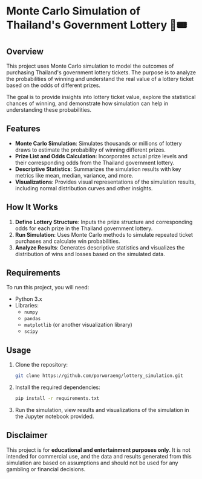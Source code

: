 # Monte Carlo Simulation of Thailand's Government Lottery 🎲🎟️

## Overview
This project uses Monte Carlo simulation to model the outcomes of purchasing Thailand's government lottery tickets. The purpose is to analyze the probabilities of winning and understand the real value of a lottery ticket based on the odds of different prizes.

The goal is to provide insights into lottery ticket value, explore the statistical chances of winning, and demonstrate how simulation can help in understanding these probabilities.

## Features
- **Monte Carlo Simulation**: Simulates thousands or millions of lottery draws to estimate the probability of winning different prizes.
- **Prize List and Odds Calculation**: Incorporates actual prize levels and their corresponding odds from the Thailand government lottery.
- **Descriptive Statistics**: Summarizes the simulation results with key metrics like mean, median, variance, and more.
- **Visualizations**: Provides visual representations of the simulation results, including normal distribution curves and other insights.

## How It Works
1. **Define Lottery Structure**: Inputs the prize structure and corresponding odds for each prize in the Thailand government lottery.
2. **Run Simulation**: Uses Monte Carlo methods to simulate repeated ticket purchases and calculate win probabilities.
3. **Analyze Results**: Generates descriptive statistics and visualizes the distribution of wins and losses based on the simulated data.
   
## Requirements
To run this project, you will need:
- Python 3.x
- Libraries: 
  - `numpy`
  - `pandas`
  - `matplotlib` (or another visualization library)
  - `scipy`

## Usage
1. Clone the repository:
    ```bash
    git clone https://github.com/porworaeng/lottery_simulation.git
    ```
2. Install the required dependencies:
    ```bash
    pip install -r requirements.txt
    ```
3. Run the simulation, view results and visualizations of the simulation in the Jupyter notebook provided.

## Disclaimer
This project is for **educational and entertainment purposes only**. It is not intended for commercial use, and the data and results generated from this simulation are based on assumptions and should not be used for any gambling or financial decisions.
